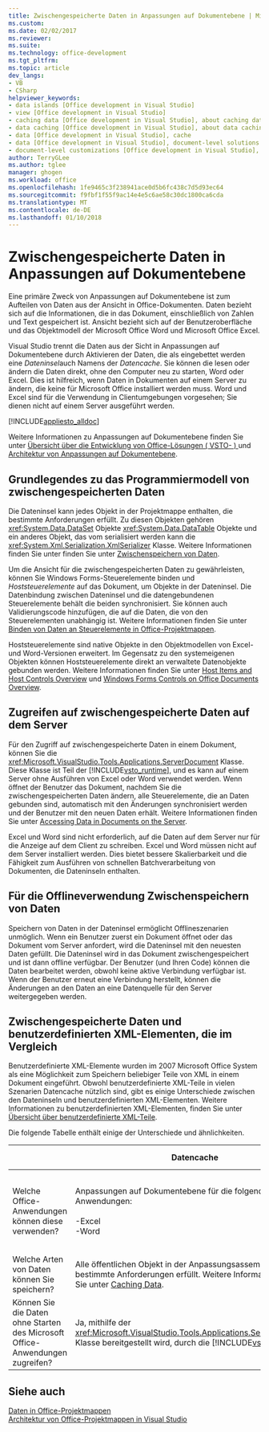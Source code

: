 ```yaml
---
title: Zwischengespeicherte Daten in Anpassungen auf Dokumentebene | Microsoft Docs
ms.custom: 
ms.date: 02/02/2017
ms.reviewer: 
ms.suite: 
ms.technology: office-development
ms.tgt_pltfrm: 
ms.topic: article
dev_langs:
- VB
- CSharp
helpviewer_keywords:
- data islands [Office development in Visual Studio]
- view [Office development in Visual Studio]
- caching data [Office development in Visual Studio], about caching data
- data caching [Office development in Visual Studio], about data caching
- data [Office development in Visual Studio], cache
- data [Office development in Visual Studio], document-level solutions
- document-level customizations [Office development in Visual Studio], data model
author: TerryGLee
ms.author: tglee
manager: ghogen
ms.workload: office
ms.openlocfilehash: 1fe9465c3f238941ace0d5b6fc438c7d5d93ec64
ms.sourcegitcommit: f9fbf1f55f9ac14e4e5c6ae58c30dc1800ca6cda
ms.translationtype: MT
ms.contentlocale: de-DE
ms.lasthandoff: 01/10/2018
---
```

# <a name="cached-data-in-document-level-customizations"></a>Zwischengespeicherte Daten in Anpassungen auf Dokumentebene
  Eine primäre Zweck von Anpassungen auf Dokumentebene ist zum Aufteilen von Daten aus der Ansicht in Office-Dokumenten. Daten bezieht sich auf die Informationen, die in das Dokument, einschließlich von Zahlen und Text gespeichert ist. Ansicht bezieht sich auf der Benutzeroberfläche und das Objektmodell der Microsoft Office Word und Microsoft Office Excel.  
  
 Visual Studio trennt die Daten aus der Sicht in Anpassungen auf Dokumentebene durch Aktivieren der Daten, die als eingebettet werden eine *Dateninsel*auch Namens der *Datencache*. Sie können die lesen oder ändern die Daten direkt, ohne den Computer neu zu starten, Word oder Excel. Dies ist hilfreich, wenn Daten in Dokumenten auf einem Server zu ändern, die keine für Microsoft Office installiert werden muss. Word und Excel sind für die Verwendung in Clientumgebungen vorgesehen; Sie dienen nicht auf einem Server ausgeführt werden.  
  
 [!INCLUDE[appliesto_alldoc](../vsto/includes/appliesto-alldoc-md.md)]  
  
 Weitere Informationen zu Anpassungen auf Dokumentebene finden Sie unter [Übersicht über die Entwicklung von Office-Lösungen &#40; VSTO- &#41; ](../vsto/office-solutions-development-overview-vsto.md) und [Architektur von Anpassungen auf Dokumentebene](../vsto/architecture-of-document-level-customizations.md).  
  
## <a name="understanding-the-cached-data-programming-model"></a>Grundlegendes zu das Programmiermodell von zwischengespeicherten Daten  
 Die Dateninsel kann jedes Objekt in der Projektmappe enthalten, die bestimmte Anforderungen erfüllt. Zu diesen Objekten gehören <xref:System.Data.DataSet> Objekte <xref:System.Data.DataTable> Objekte und ein anderes Objekt, das vom serialisiert werden kann die <xref:System.Xml.Serialization.XmlSerializer> Klasse. Weitere Informationen finden Sie unter finden Sie unter [Zwischenspeichern von Daten](../vsto/caching-data.md).  
  
 Um die Ansicht für die zwischengespeicherten Daten zu gewährleisten, können Sie Windows Forms-Steuerelemente binden und *Hoststeuerelemente* auf das Dokument, um Objekte in der Dateninsel. Die Datenbindung zwischen Dateninsel und die datengebundenen Steuerelemente behält die beiden synchronisiert. Sie können auch Validierungscode hinzufügen, die auf die Daten, die von den Steuerelementen unabhängig ist. Weitere Informationen finden Sie unter [Binden von Daten an Steuerelemente in Office-Projektmappen](../vsto/binding-data-to-controls-in-office-solutions.md).  
  
 Hoststeuerelemente sind native Objekte in den Objektmodellen von Excel- und Word-Versionen erweitert. Im Gegensatz zu den systemeigenen Objekten können Hoststeuerelemente direkt an verwaltete Datenobjekte gebunden werden. Weitere Informationen finden Sie unter [Host Items and Host Controls Overview](../vsto/host-items-and-host-controls-overview.md) und [Windows Forms Controls on Office Documents Overview](../vsto/windows-forms-controls-on-office-documents-overview.md).  
  
## <a name="accessing-cached-data-on-the-server"></a>Zugreifen auf zwischengespeicherte Daten auf dem Server  
 Für den Zugriff auf zwischengespeicherte Daten in einem Dokument, können Sie die <xref:Microsoft.VisualStudio.Tools.Applications.ServerDocument> Klasse. Diese Klasse ist Teil der [!INCLUDE[vsto_runtime](../vsto/includes/vsto-runtime-md.md)], und es kann auf einem Server ohne Ausführen von Excel oder Word verwendet werden. Wenn öffnet der Benutzer das Dokument, nachdem Sie die zwischengespeicherten Daten ändern, alle Steuerelemente, die an Daten gebunden sind, automatisch mit den Änderungen synchronisiert werden und der Benutzer mit den neuen Daten erhält. Weitere Informationen finden Sie unter [Accessing Data in Documents on the Server](../vsto/accessing-data-in-documents-on-the-server.md).  
  
 Excel und Word sind nicht erforderlich, auf die Daten auf dem Server nur für die Anzeige auf dem Client zu schreiben. Excel und Word müssen nicht auf dem Server installiert werden. Dies bietet bessere Skalierbarkeit und die Fähigkeit zum Ausführen von schnellen Batchverarbeitung von Dokumenten, die Dateninseln enthalten.  
  
## <a name="data-caching-for-offline-use"></a>Für die Offlineverwendung Zwischenspeichern von Daten  
 Speichern von Daten in der Dateninsel ermöglicht Offlineszenarien unmöglich. Wenn ein Benutzer zuerst ein Dokument öffnet oder das Dokument vom Server anfordert, wird die Dateninsel mit den neuesten Daten gefüllt. Die Dateninsel wird in das Dokument zwischengespeichert und ist dann offline verfügbar. Der Benutzer (und Ihren Code) können die Daten bearbeitet werden, obwohl keine aktive Verbindung verfügbar ist. Wenn der Benutzer erneut eine Verbindung herstellt, können die Änderungen an den Daten an eine Datenquelle für den Server weitergegeben werden.  
  
## <a name="cached-data-and-custom-xml-parts-compared"></a>Zwischengespeicherte Daten und benutzerdefinierten XML-Elementen, die im Vergleich  
 Benutzerdefinierte XML-Elemente wurden im 2007 Microsoft Office System als eine Möglichkeit zum Speichern beliebiger Teile von XML in einem Dokument eingeführt. Obwohl benutzerdefinierte XML-Teile in vielen Szenarien Datencache nützlich sind, gibt es einige Unterschiede zwischen den Dateninseln und benutzerdefinierten XML-Elementen. Weitere Informationen zu benutzerdefinierten XML-Elementen, finden Sie unter [Übersicht über benutzerdefinierte XML-Teile](../vsto/custom-xml-parts-overview.md).  
  
 Die folgende Tabelle enthält einige der Unterschiede und ähnlichkeiten.  
  
||Datencache|Benutzerdefinierte XML-Teile|  
|-|----------------|----------------------|  
|Welche Office-Anwendungen können diese verwenden?|Anpassungen auf Dokumentebene für die folgenden Anwendungen:<br /><br /> -Excel<br />-Word|Auf Dokumentebene und Anwendungsebene Lösungen für die folgenden Anwendungen:<br /><br /> -Excel<br />-PowerPoint<br />-Word|  
|Welche Arten von Daten können Sie speichern?|Alle öffentlichen Objekt in der Anpassungsassembly, die bestimmte Anforderungen erfüllt. Weitere Informationen finden Sie unter [Caching Data](../vsto/caching-data.md).|Alle XML-Daten.|  
|Können Sie die Daten ohne Starten des Microsoft Office-Anwendungen zugreifen?|Ja, mithilfe der <xref:Microsoft.VisualStudio.Tools.Applications.ServerDocument> Klasse bereitgestellt wird, durch die [!INCLUDE[vsto_runtime](../vsto/includes/vsto-runtime-md.md)].|Ja, mithilfe der Klassen in der <xref:System.IO.Packaging> -Namespace oder mithilfe des Open XML-Format SDK.|  
  
## <a name="see-also"></a>Siehe auch  
 [Daten in Office-Projektmappen](../vsto/data-in-office-solutions.md)   
 [Architektur von Office-Projektmappen in Visual Studio](../vsto/architecture-of-office-solutions-in-visual-studio.md)  
  
  